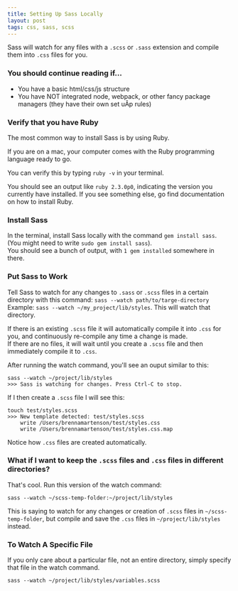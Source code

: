 ```yaml
---
title: Setting Up Sass Locally
layout: post
tags: css, sass, scss
---
```


Sass will watch for any files with a `.scss` or `.sass` extension and compile them into `.css` files for you.

### You should continue reading if...
  - You have a basic html/css/js structure
  - You have NOT integrated node, webpack, or other fancy package managers (they have their own set uÂp rules)

### Verify that you have Ruby
  The most common way to install Sass is by using Ruby.  

  If you are on a mac, your computer comes with the Ruby programming language ready to go.  

  You can verify this by typing `ruby -v` in your terminal.  

  You should see an output like `ruby 2.3.0p0`, indicating the version you currently have installed. If you see something else, go find documentation on how to install Ruby.

### Install Sass

  In the terminal, install Sass locally with the command `gem install sass`. (You might need to write `sudo gem install sass`).  
  You should see a bunch of output, with `1 gem installed` somewhere in there.

### Put Sass to Work
  Tell Sass to watch for any changes to `.sass` or `.scss` files in a certain directory with this command:
  `sass --watch path/to/targe-directory`
  Example: `sass --watch ~/my_project/lib/styles`. This will watch that directory.

  If there is an existing `.scss` file it will automatically compile it into `.css` for you, and continuously re-compile any time a change is made.  
  If there are no files, it will wait until you create a `.scss` file and then immediately compile it to `.css`.

  After running the watch command, you'll see an ouput similar to this:
```
sass --watch ~/project/lib/styles
>>> Sass is watching for changes. Press Ctrl-C to stop.
```
  If I then create a `.scss` file I will see this:

```
touch test/styles.scss
>>> New template detected: test/styles.scss
    write /Users/brennamartenson/test/styles.css
    write /Users/brennamartenson/test/styles.css.map
```
  Notice how `.css` files are created automatically.

### What if I want to keep the `.scss` files and `.css` files in different directories?
That's cool. Run this version of the watch command:  

`sass --watch ~/scss-temp-folder:~/project/lib/styles`  

This is saying to watch for any changes or creation of `.scss` files in `~/scss-temp-folder`, but compile and save the `.css` files in `~/project/lib/styles` instead.

### To Watch A Specific File
If you only care about a particular file, not an entire directory, simply specify that file in the watch command.  

`sass --watch ~/project/lib/styles/variables.scss`

